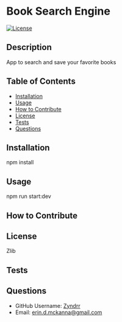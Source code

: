 # Book Search Engine
[![License](https://img.shields.io/badge/License-Zlib-blue.svg)](https://opensource.org/licenses/Zlib)
## Description

App to search and save your favorite books

## Table of Contents

- [Installation](#installation)
- [Usage](#usage)
- [How to Contribute](#how-to-contribute)
- [License](#license)
- [Tests](#tests)
- [Questions](#questions)

## Installation

npm install

## Usage

npm run start:dev

## How to Contribute



## License

Zlib

## Tests



## Questions

- GitHub Username: [Zyndrr](https://github.com/Zyndrr)
- Email: [erin.d.mckanna@gmail.com](mailto:erin.d.mckanna@gmail.com)
